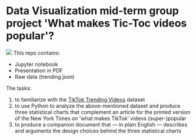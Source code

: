 # Data Visualization mid-term group project 'What makes Tic-Toc videos popular'?
![](tiktok/tiktok.jpg)
This repo contains:
* Jupyter notebook
* Presentation in PDF
* Raw data (trending.json)

The tasks:

1. to familiarize with the [TikTok Trending
Videos](https://www.kaggle.com/erikvdven/tiktok-trending-december-2020) dataset
2. to use Python to analyze the above-mentioned dataset and produce three
statistical charts that complement an article for the printed version of the New
York Times on 'what makes TikTok' videos (super-)popular
3. to produce a companion document that — in plain English — describes and
arguments the design choices behind the three statistical charts
